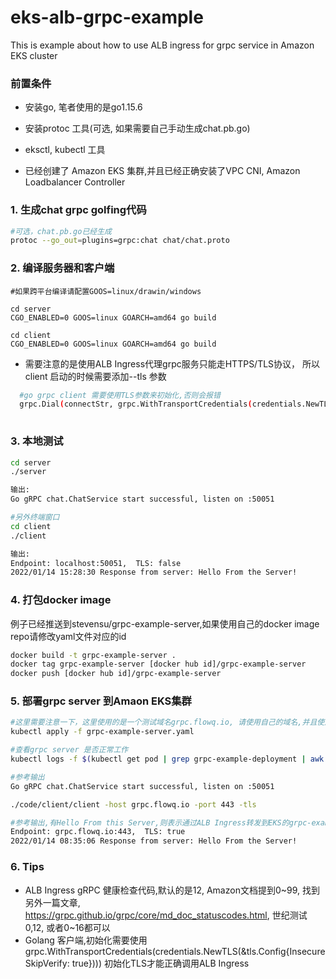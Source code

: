 # eks-alb-grpc-example
This is example about how to use ALB ingress for grpc service in Amazon EKS cluster

### 前置条件

* 安装go, 笔者使用的是go1.15.6

* 安装protoc 工具(可选, 如果需要自己手动生成chat.pb.go)

* eksctl, kubectl 工具

* 已经创建了 Amazon EKS 集群,并且已经正确安装了VPC CNI, Amazon Loadbalancer Controller

  

### 1. 生成chat grpc golfing代码

```bash
#可选，chat.pb.go已经生成
protoc --go_out=plugins=grpc:chat chat/chat.proto
```

### 2. 编译服务器和客户端

```ba
#如果跨平台编译请配置GOOS=linux/drawin/windows

cd server 
CGO_ENABLED=0 GOOS=linux GOARCH=amd64 go build

cd client 
CGO_ENABLED=0 GOOS=linux GOARCH=amd64 go build
```

* 需要注意的是使用ALB Ingress代理grpc服务只能走HTTPS/TLS协议， 所以client 启动的时候需要添加--tls 参数

```bash
  #go grpc client 需要使用TLS参数来初始化,否则会报错
  grpc.Dial(connectStr, grpc.WithTransportCredentials(credentials.NewTLS(&tls.Config{InsecureSkipVerify: true})))
  
```

   

### 3. 本地测试

```bash
cd server 
./server 

输出:
Go gRPC chat.ChatService start successful, listen on :50051

#另外终端窗口
cd client 
./client

输出:
Endpoint: localhost:50051,  TLS: false
2022/01/14 15:28:30 Response from server: Hello From the Server!
```



### 4. 打包docker image

例子已经推送到stevensu/grpc-example-server,如果使用自己的docker image repo请修改yaml文件对应的id

```bash
docker build -t grpc-example-server .
docker tag grpc-example-server [docker hub id]/grpc-example-server
docker push [docker hub id]/grpc-example-server
```



### 5. 部署grpc server 到Amaon EKS集群

```bash
#这里需要注意一下，这里使用的是一个测试域名grpc.flowq.io, 请使用自己的域名,并且使用AWS ACM创建一个泛域名证书
kubectl apply -f grpc-example-server.yaml

#查看grpc server 是否正常工作
kubectl logs -f $(kubectl get pod | grep grpc-example-deployment | awk {'print $1'})

#参考输出
Go gRPC chat.ChatService start successful, listen on :50051

./code/client/client -host grpc.flowq.io -port 443 -tls

#参考输出,有Hello From this Server,则表示通过ALB Ingress转发到EKS的grpc-example-server 已经可以正常工作了
Endpoint: grpc.flowq.io:443,  TLS: true
2022/01/14 08:35:06 Response from server: Hello From the Server!
```





### 6. Tips

* ALB Ingress gRPC 健康检查代码,默认的是12, Amazon文档提到0~99, 找到另外一篇文章, https://grpc.github.io/grpc/core/md_doc_statuscodes.html, 世纪测试0,12, 或者0~16都可以
* Golang 客户端,初始化需要使用 grpc.WithTransportCredentials(credentials.NewTLS(&tls.Config{InsecureSkipVerify: true}))) 初始化TLS才能正确调用ALB Ingress 
